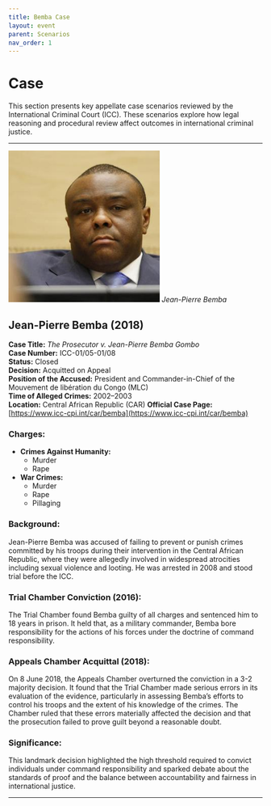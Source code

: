 ```yaml
---
title: Bemba Case
layout: event
parent: Scenarios
nav_order: 1
---
```


# Case

This section presents key appellate case scenarios reviewed by the International Criminal Court (ICC). These scenarios explore how legal reasoning and procedural review affect outcomes in international criminal justice.

---

![Jean-Pierre Bemba](bemba.jpeg)
*Jean-Pierre Bemba*

## Jean-Pierre Bemba (2018)

**Case Title:** *The Prosecutor v. Jean-Pierre Bemba Gombo*  
**Case Number:** ICC-01/05-01/08  
**Status:** Closed  
**Decision:** Acquitted on Appeal  
**Position of the Accused:** President and Commander-in-Chief of the Mouvement de libération du Congo (MLC)  
**Time of Alleged Crimes:** 2002–2003  
**Location:** Central African Republic (CAR)
**Official Case Page:** [https://www.icc-cpi.int/car/bemba](https://www.icc-cpi.int/car/bemba)


### Charges:
- **Crimes Against Humanity:**  
  - Murder  
  - Rape  
- **War Crimes:**  
  - Murder  
  - Rape  
  - Pillaging

### Background:
Jean-Pierre Bemba was accused of failing to prevent or punish crimes committed by his troops during their intervention in the Central African Republic, where they were allegedly involved in widespread atrocities including sexual violence and looting. He was arrested in 2008 and stood trial before the ICC.

### Trial Chamber Conviction (2016):
The Trial Chamber found Bemba guilty of all charges and sentenced him to 18 years in prison. It held that, as a military commander, Bemba bore responsibility for the actions of his forces under the doctrine of command responsibility.

### Appeals Chamber Acquittal (2018):
On 8 June 2018, the Appeals Chamber overturned the conviction in a 3-2 majority decision. It found that the Trial Chamber made serious errors in its evaluation of the evidence, particularly in assessing Bemba’s efforts to control his troops and the extent of his knowledge of the crimes. The Chamber ruled that these errors materially affected the decision and that the prosecution failed to prove guilt beyond a reasonable doubt.

### Significance:
This landmark decision highlighted the high threshold required to convict individuals under command responsibility and sparked debate about the standards of proof and the balance between accountability and fairness in international justice.

---



